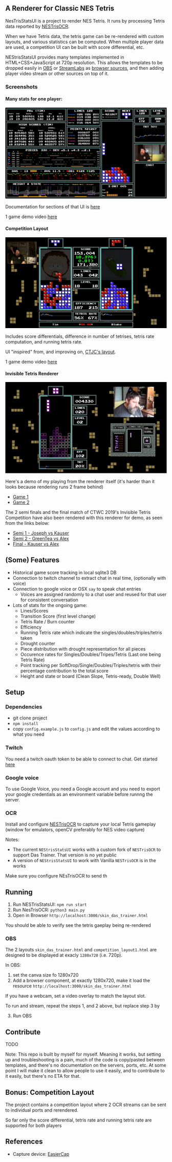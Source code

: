 ## A Renderer for Classic NES Tetris

NesTrisStatsUI is a project to render NES Tetris. It runs by processing Tetris data reported by [NESTrisOCR](https://github.com/alex-ong/NESTrisOCR).

When we have Tetris data, the tetris game can be re-rendered with custom layouts, and various statistics can be computed. When multiple player data are used, a competition UI can be built with score differential, etc.


NEStrisStatsUI provides many templates implemented in HTML+CSS+JavaScript at 720p resolution. This allows the templates to be dropped easily in [OBS](https://obsproject.com/) or [StreamLabs](https://streamlabs.com/) as [browser sources](https://obsproject.com/wiki/Sources-Guide#browsersource), and then adding player video stream or other sources on top of it.


### Screenshots

#### Many stats for one player:

![Full UI](./docs/stats/full_ui.png)

Documentation for sections of that UI is [here](./docs/stats.md)

1 game demo video [here](https://www.youtube.com/watch?v=OhNsuIUrRD0)


#### Competition Layout

![Full UI](./docs/uis/competition_ui_2.png)

Includes score differentials, difference in number of tetrises, tetris rate computation, and running tetris rate.

UI "inspired" from, and improving on, [CTJC's layout](https://www.youtube.com/watch?v=ATpW6TQ_H2c).

1 game demo video [here](https://www.youtube.com/watch?v=0cnpc64fveg)



#### Invisible Tetris Renderer

![Full UI](./docs/uis/invisible_tetris_1.png)

Here's a demo of my playing from the renderer itself (it's harder than it looks because rendering runs 2 frame behind)
* [Game 1](https://www.youtube.com/watch?v=eh2bqVe4wOo)
* [Game 2](https://www.youtube.com/watch?v=6CLdBgV3DW4)

The 2 semi finals and the final match of CTWC 2019's Invisible Tetris Competition have also been rendered with this renderer for demo, as seen from the links below:
* [Semi 1 - Joseph vs Kauser](https://www.youtube.com/watch?v=OXluTMkbGG4)
* [Semi 2 - GreenTea vs Alex](https://www.youtube.com/watch?v=JVHS3EaVAA4)
* [Final - Kauser vs Alex](https://www.youtube.com/watch?v=5nBTSb1zKjc)



## (Some) Features

* Historical game score tracking in local sqlite3 DB
* Connection to twitch channel to extract chat in real time, (optionally with voice)
* Connection to google voice or OSX `say` to speak chat entries
    * Voices are assigned randomly to a chat user and reused for that user for consistent conversation
* Lots of stats for the ongoing game:
	* Lines/Scores
	* Transition Score (first level change)
    * Tetris Rate / Burn counter
    * Efficiency
    * Running Tetris rate which indicate the singles/doubles/triples/tetris taken
    * Drought counter
    * Piece distribution with drought representation for all pieces
    * Occurence rates for Singles/Doubles/Tripes/Tetris (Last one being Tetris Rate)
    * Point tracking per SoftDrop/Single/Doubles/Triples/tetris with their percentage contribution to the total score
    * Height and state or board (Clean Slope, Tetris-ready, Double Well)


## Setup

### Dependencies

* git clone project
* `npm install`
* copy `config.example.js` to `config.js` and edit the values according to what you need


### Twitch

You need a twitch oauth token to be able to connect to chat. Get started [here](https://dev.twitch.tv/docs/irc)

### Google voice

To use Google Voice, you need a Google account and you need to export your google credentials as an environment variable before runnng the server.

### OCR

Install and configure [NESTrisOCR](https://github.com/alex-ong/NESTrisOCR) to capture your local Tetris gameplay (window for emulators, openCV preferably for NES video capture)

Notes:
* The current `NEStrisStatsUI` works with a custom fork of `NESTrisOCR` to support Das Trainer. That version is no yet public
* A version of `NEStrisStatsUI` to work with Vanilla `NESTrisOCR` is in the works

Make sure you configure NEsTrisOCR to send th

## Running

1. Run NESTrisStatsUI: `npm run start`
2. Run NesTrisOCR: `python3 main.py`
3. Open in Browser `http://localhost:3000/skin_das_trainer.html`

You should be able to verify see the tetris gaeplay being re-rendered


### OBS

The 2 layouts `skin_das_trainer.html` and `competition_layout1.html` are designed to be displayed at exacly `1280x720` (i.e. 720p).

In OBS:

1. set the canva size fo 1280x720
2. Add a browser component, at exactly 1280x720, make it load the resource `http://localhost:3000/skin_das_trainer.html`

If you have a webcam, set a video overlay to match the layout slot.

To run and stream, repeat the steps 1, and 2 above, but replace step 3 by

3. Run OBS


## Contribute

TODO

Note: This repo is built by myself for myself. Meaning it works, but setting up and troubleshooting is a pain, much of the code is copy/pasted between templates, and there's no documentation on the servers, ports, etc. At some point I will make it clean to allow people to use it easily, and to contribute to it easily, but there's no ETA for that.


## Bonus: Competition Layout

The project contains a competition layout where 2 OCR streams can be sent to individual ports and rerendered.

So far only the score differential, tetris rate and running tetris rate are supported for both players


## References

* Capture device: [EasierCap](https://www.amazon.com/Capture-Grabber-Recorder-Adapter-Converter/dp/B00STDO9PM)